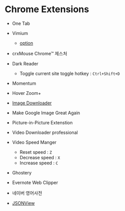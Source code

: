 # Chrome Extensions

- One Tab
- Vimium
  - [option](./vimium-options.json)


- crxMouse Chrome™ 제스처
- Dark Reader  
  - Toggle current site toggle hotkey : `Ctrl+Shift+D`


- Momentum
- Hover Zoom+
- [Image Downloader](https://chrome.google.com/webstore/detail/image-downloader/cnpniohnfphhjihaiiggeabnkjhpaldj)
- Make Google Image Great Again
- Picture-in-Picture Extenstion

- Video Downloader professional
- Video Speed Manger
  - Reset speed : `Z`
  - Decrease speed : `X`
  - Increase speed : `C`

- Ghostery
- Evernote Web Clipper
- 네이버 영어사전

- [JSONView](https://chrome.google.com/webstore/detail/jsonview/chklaanhfefbnpoihckbnefhakgolnmc/related)
